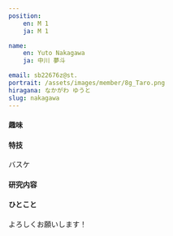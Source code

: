 ```yaml
---
position:
    en: M 1
    ja: M 1

name:
    en: Yuto Nakagawa
    ja: 中川 夢斗

email: sb22676z@st.
portrait: /assets/images/member/8g_Taro.png
hiragana: なかがわ ゆうと
slug: nakagawa
---
```


#### 趣味

#### 特技
バスケ
#### 研究内容

#### ひとこと
よろしくお願いします！
